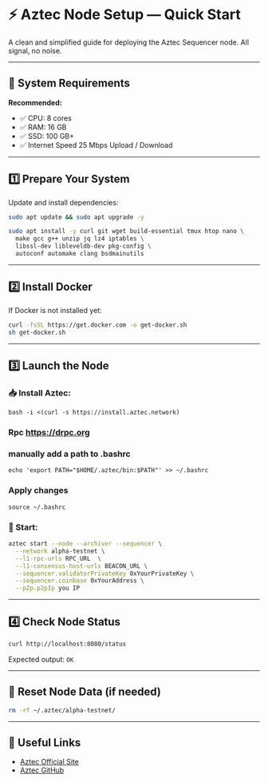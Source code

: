 # ⚡ Aztec Node Setup — Quick Start

A clean and simplified guide for deploying the Aztec Sequencer node. All signal, no noise.

---

## 📌 System Requirements

**Recommended:**

- ✅ CPU: 8 cores
- ✅ RAM: 16 GB
- ✅ SSD: 100 GB+
- ✅ Internet Speed	25 Mbps Upload / Download
---

## 1️⃣ Prepare Your System

Update and install dependencies:

```bash
sudo apt update && sudo apt upgrade -y
```

```bash
sudo apt install -y curl git wget build-essential tmux htop nano \
  make gcc g++ unzip jq lz4 iptables \
  libssl-dev libleveldb-dev pkg-config \
  autoconf automake clang bsdmainutils
```

---

## 2️⃣ Install Docker

If Docker is not installed yet:

```bash
curl -fsSL https://get.docker.com -o get-docker.sh
sh get-docker.sh
```

---

## 3️⃣ Launch the Node

### 📥 Install Aztec:

```
bash -i <(curl -s https://install.aztec.network)
```
### Rpc  https://drpc.org 

### manually add a path to .bashrc
```
echo 'export PATH="$HOME/.aztec/bin:$PATH"' >> ~/.bashrc
```

###  Apply changes
```
source ~/.bashrc
```

### 🚀 Start:

```bash
aztec start --node --archiver --sequencer \
  --network alpha-testnet \
  --l1-rpc-urls RPC_URL  \
  --l1-consensus-host-urls BEACON_URL \
  --sequencer.validatorPrivateKey 0xYourPrivateKey \
  --sequencer.coinbase 0xYourAddress \
  --p2p.p2pIp you IP
```

---

## 4️⃣ Check Node Status

```bash
curl http://localhost:8080/status
```

Expected output: `OK`

---

## 🧽 Reset Node Data (if needed)

```bash
rm -rf ~/.aztec/alpha-testnet/
```

---

## 🧠 Useful Links

- [Aztec Official Site](https://aztec.network/)
- [Aztec GitHub](https://github.com/AztecProtocol)

